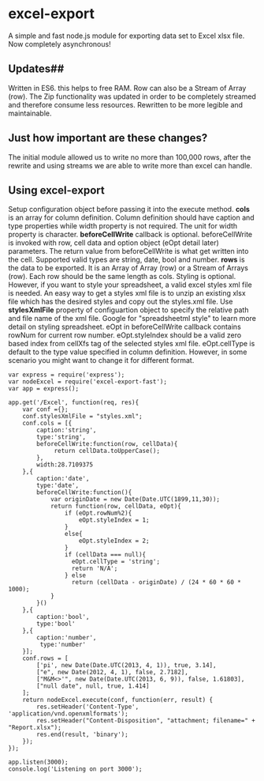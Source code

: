 # excel-export #
A simple and fast node.js module for exporting data set to Excel xlsx file. Now completely asynchronous!

## Updates##

Written in ES6.  this helps to free RAM.
Row can also be a Stream of Array (row).
The Zip functionality was updated in order to be completely streamed and therefore consume less resources.
Rewritten to be more legible and maintainable.

## Just how important are these changes?
The initial module allowed us to write no more than 100,000 rows, after the rewrite and using streams we are able to write more than excel can handle.

## Using excel-export ##
Setup configuration object before passing it into the execute method.  **cols** is an array for column definition.  Column definition should have caption and type properties while width property is not required.  The unit for width property is character.   **beforeCellWrite** callback is optional.  beforeCellWrite is invoked with row, cell data and option object (eOpt detail later) parameters.  The return value from beforeCellWrite is what get written into the cell.  Supported valid types are string, date, bool and number.  **rows** is the data to be exported. It is an Array of Array (row) or a Stream of Arrays (row). Each row should be the same length as cols.  Styling is optional.  However, if you want to style your spreadsheet, a valid excel styles xml file is needed.  An easy way to get a styles xml file is to unzip an existing xlsx file which has the desired styles and copy out the styles.xml file. Use **stylesXmlFile** property of configuartion object to specify the relative path and file name of the xml file.  Google for "spreadsheetml style" to learn more detail on styling spreadsheet.  eOpt in beforeCellWrite callback contains rowNum for current row number. eOpt.styleIndex should be a valid zero based index from cellXfs tag of the selected styles xml file.  eOpt.cellType is default to the type value specified in column definition.  However, in some scenario you might want to change it for different format. 



    var express = require('express');
	var nodeExcel = require('excel-export-fast');
	var app = express();

	app.get('/Excel', function(req, res){
	  	var conf ={};
		conf.stylesXmlFile = "styles.xml";
	  	conf.cols = [{
			caption:'string',
            type:'string',
            beforeCellWrite:function(row, cellData){
				 return cellData.toUpperCase();
			},
            width:28.7109375
		},{
			caption:'date',
			type:'date',
			beforeCellWrite:function(){
				var originDate = new Date(Date.UTC(1899,11,30));
				return function(row, cellData, eOpt){
              		if (eOpt.rowNum%2){
                		eOpt.styleIndex = 1;
              		}  
              		else{
                		eOpt.styleIndex = 2;
              		}
                    if (cellData === null){
                      eOpt.cellType = 'string';
                      return 'N/A';
                    } else
                      return (cellData - originDate) / (24 * 60 * 60 * 1000);
				} 
			}()
		},{
			caption:'bool',
			type:'bool'
		},{
			caption:'number',
			 type:'number'				
	  	}];
	  	conf.rows = [
	 		['pi', new Date(Date.UTC(2013, 4, 1)), true, 3.14],
	 		["e", new Date(2012, 4, 1), false, 2.7182],
            ["M&M<>'", new Date(Date.UTC(2013, 6, 9)), false, 1.61803],
            ["null date", null, true, 1.414]  
	  	];
	  	return nodeExcel.execute(conf, function(err, result) {
		    res.setHeader('Content-Type', 'application/vnd.openxmlformats');
		    res.setHeader("Content-Disposition", "attachment; filename=" + "Report.xlsx");
		    res.end(result, 'binary');
		});
	});

	app.listen(3000);
	console.log('Listening on port 3000');
